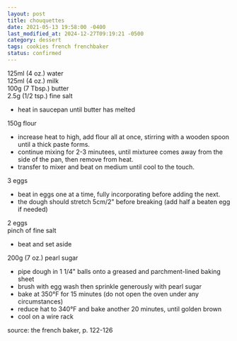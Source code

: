 ```yaml
---
layout: post
title: chouquettes
date: 2021-05-13 19:58:00 -0400
last_modified_at: 2024-12-27T09:19:21 -0500
category: dessert
tags: cookies french frenchbaker
status: confirmed
---
```


125ml (4 oz.) water  
125ml (4 oz.) milk  
100g (7 Tbsp.) butter  
2.5g (1/2 tsp.) fine salt  
* heat in saucepan until butter has melted

150g flour  
* increase heat to high, add flour all at once, stirring with a wooden spoon until
  a thick paste forms.
* continue mixing for 2-3 minutees, until mixturee comes away from the side of the
  pan, then remove from heat.
* transfer to mixer and beat on medium until cool to the touch.

3 eggs  
* beat in eggs one at a time, fully incorporating before adding the next.
* the dough should stretch 5cm/2" before breaking (add half a beaten egg if needed)

2 eggs  
pinch of fine salt  
* beat and set aside

200g (7 oz.) pearl sugar  
* pipe dough in 1 1/4" balls onto a greased and parchment-lined baking sheet
* brush with egg wash then sprinkle generously with pearl sugar
* bake at 350°F for 15 minutes (do not open the oven under any circumstances)
* reduce hat to 340°F and bake another 20 minutes, until golden brown
* cool on a wire rack

source: the french baker, p. 122-126 
